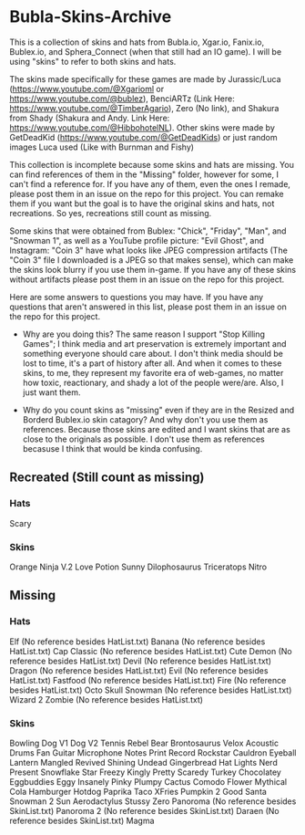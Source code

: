 # Bubla-Skins-Archive
This is a collection of skins and hats from Bubla.io, Xgar.io, Fanix.io, Bublex.io, and Sphera_Connect (when that still had an IO game). I will be using "skins" to refer to both skins and hats.

The skins made specifically for these games are made by Jurassic/Luca (https://www.youtube.com/@Xgarioml or https://www.youtube.com/@bublez), BenciARTz (Link Here: https://www.youtube.com/@TimberAgario), Zero (No link), and Shakura from Shady (Shakura and Andy. Link Here: https://www.youtube.com/@HibbohotelNL). Other skins were made by GetDeadKid (https://www.youtube.com/@GetDeadKids) or just random images Luca used (Like with Burnman and Fishy)

This collection is incomplete because some skins and hats are missing. You can find references of them in the "Missing" folder, however for some, I can't find a reference for. If you have any of them, even the ones I remade, please post them in an issue on the repo for this project. You can remake them if you want but the goal is to have the original skins and hats, not recreations. So yes, recreations still count as missing.

Some skins that were obtained from Bublex: "Chick", "Friday", "Man", and "Snowman 1", as well as a YouTube profile picture: "Evil Ghost", and Instagram: "Coin 3" have what looks like JPEG compression artifacts (The "Coin 3" file I downloaded is a JPEG so that makes sense), which can make the skins look blurry if you use them in-game. If you have any of these skins without artifacts please post them in an issue on the repo for this project.

Here are some answers to questions you may have. If you have any questions that aren't answered in this list, please post them in an issue on the repo for this project.

- Why are you doing this? The same reason I support "Stop Killing Games"; I think media and art preservation is extremely important and something everyone should care about. I don't think media should be lost to time, it's a part of history after all. And when it comes to these skins, to me, they represent my favorite era of web-games, no matter how toxic, reactionary, and shady a lot of the people were/are. Also, I just want them.
  
- Why do you count skins as "missing" even if they are in the Resized and Borderd Bublex.io skin catagory? And why don't you use them as references. Because those skins are edited and I want skins that are as close to the originals as possible. I don't use them as references becasuse I think that would be kinda confusing.

## Recreated (Still count as missing)
### Hats
Scary
### Skins
Orange
Ninja V.2
Love Potion
Sunny
Dilophosaurus
Triceratops
Nitro

## Missing
### Hats
Elf (No reference besides HatList.txt)
Banana (No reference besides HatList.txt)
Cap
Classic (No reference besides HatList.txt)
Cute
Demon (No reference besides HatList.txt)
Devil (No reference besides HatList.txt)
Dragon (No reference besides HatList.txt)
Evil (No reference besides HatList.txt)
Fastfood (No reference besides HatList.txt)
Fire (No reference besides HatList.txt)
Octo
Skull
Snowman (No reference besides HatList.txt)
Wizard 2
Zombie (No reference besides HatList.txt)
### Skins
Bowling
Dog V1
Dog V2
Tennis
Rebel
Bear
Brontosaurus
Velox
Acoustic
Drums
Fan
Guitar
Microphone
Notes
Print
Record
Rockstar
Cauldron
Eyeball
Lantern
Mangled
Revived
Shining
Undead
Gingerbread
Hat
Lights
Nerd
Present
Snowflake
Star
Freezy
Kingly
Pretty
Scaredy
Turkey
Chocolatey
Eggbuddies
Eggy
Insanely
Pinky
Plumpy
Cactus
Comodo
Flower
Mythical
Cola
Hamburger
Hotdog
Paprika
Taco
XFries
Pumpkin 2
Good Santa
Snowman 2
Sun
Aerodactylus
Stussy
Zero
Panoroma (No reference besides SkinList.txt)
Panoroma 2 (No reference besides SkinList.txt)
Daraen (No reference besides SkinList.txt)
Magma
